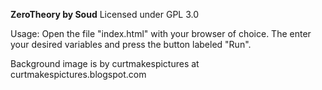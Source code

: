 **ZeroTheory by Soud**
Licensed under GPL 3.0

Usage:
Open the file "index.html" with your browser of choice.
The enter your desired variables and press the button labeled "Run".


Background image is by curtmakespictures at curtmakespictures.blogspot.com
